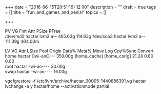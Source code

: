 +++
date = "2016-06-15T20:51:16+12:00"
description = ""
draft = true
tags = []
title = "fun_and_games_and_xenial"
topics = []

+++

  PV         VG     Fmt  Attr PSize   PFree  
  /dev/md0   hactar lvm2 a--  465.63g 114.63g
  /dev/sda3  hactar lvm2 a--  111.39g 404.00m

  LV   VG     Attr       LSize   Pool         Origin       Data%  Meta%  Move Log Cpy%Sync Convert
  home hactar Cwi-aoC--- 350.00g [home_cache] [home_corig] 21.28  0.80            0.00            
  root hactar -wi-ao----  30.00g                                                                  
  swap hactar -wi-ao----  16.00g

vgcfgrestore -f /etc/lvm/archive/hactar_00005-1440886391.vg hactar
lvchange -a y hactar/home --activationmode partial
